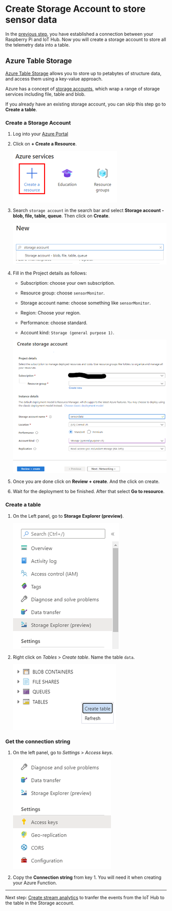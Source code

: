 # Create Storage Account to store sensor data

In the [previous step](./Python_code.md), you have established a connection between your Raspberry Pi and IoT Hub. Now you will create a storage account to store all the telemetry data into a table.

## Azure Table Storage

[Azure Table Storage](https://azure.microsoft.com/services/storage/tables/) allows you to store up to petabytes of structure data, and access them using a key-value approach.

Azure has a concept of [storage accounts](https://docs.microsoft.com/azure/storage/common/storage-account-overview/?WT.mc_id=agrohack-github-jabenn), which wrap a range of storage services including file, table and blob.

If you already have an existing storage account, you can skip this step go to **Create a table**.

### Create a Storage Account

1. Log into your [Azure Portal](https://portal.azure.com/)

1. Click on **+ Create a Resource**.

    ![create resource](./media/create_resource.png)

1. Search `storage account` in the search bar and select **Storage account - blob, file, table, queue**. Then click on **Create**.

    ![search storage account](./media/search_storage_account.png)

1. Fill in the Project details as follows:

    * Subscription: choose your own subscription.

    * Resource group: choose `sensorMonitor`.

    * Storage account name: choose something like `sensorMonitor`.

    * Region: Choose your region.

    * Performance: choose standard.

    * Account kind: `Storage (general purpose 1)`.

    ![iot hub details](./media/create_storage_account.png)

1. Once you are done click on **Review + create**. And the click on create.

1. Wait for the deployment to be finished. After that select **Go to resource**.

### Create a table

1. On the Left panel, go to **Storage Explorer (preview)**.

    ![storage explorer](./media/storage_explorer.png)

1. Right click on *Tables* > *Create table*. Name the table `data`.

    ![create table](./media/create_table.png)

### Get the connection string

1. On the left panel, go to *Settings* > *Access keys*.

    ![access key](./media/storage_account_accesskey.png)

1. Copy the **Connection string** from key 1. You will need it when creating your Azure Function.

---------------

Next step: [Create stream analytics](Create_stream_analytics.md) to tranfer the events from the IoT Hub to the table in the Storage account.
